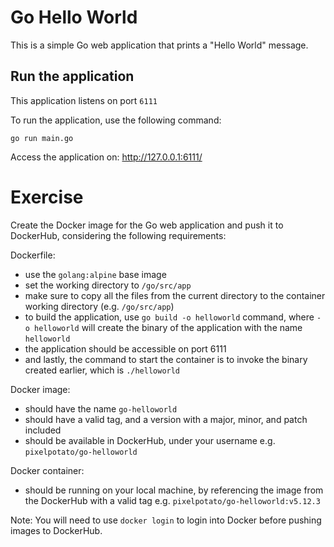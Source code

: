 # Go Hello World

This is a simple Go web application that prints a "Hello World" message.

## Run the application

This application listens on port `6111`

To run the application, use the following command:
```
go run main.go 
```

Access the application on: http://127.0.0.1:6111/

# Exercise

Create the Docker image for the Go web application and push it to DockerHub, considering the following requirements:

Dockerfile:

- use the `golang:alpine` base image
- set the working directory to `/go/src/app`
- make sure to copy all the files from the current directory to the container working directory (e.g. `/go/src/app`)
- to build the application, use `go build -o helloworld` command, where `-o helloworld` will create the binary of the application with the name `helloworld`
- the application should be accessible on port 6111
- and lastly, the command to start the container is to invoke the binary created earlier, which is `./helloworld`

Docker image:
- should have the name `go-helloworld`
- should have a valid tag, and a version with a major, minor, and patch included
- should be available in DockerHub, under your username e.g. `pixelpotato/go-helloworld`

Docker container:
- should be running on your local machine, by referencing the image from the DockerHub with a valid tag e.g. `pixelpotato/go-helloworld:v5.12.3`

Note: You will need to use `docker login` to login into Docker before pushing images to DockerHub.

